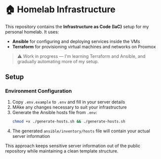 # 🏠 Homelab Infrastructure

This repository contains the **Infrastructure as Code (IaC)** setup for my personal homelab. It uses:

- **Ansible** for configuring and deploying services inside the VMs
- **Terraform** for provisioning virtual machines and networks on Proxmox

> ⚠️ Work in progress — I'm learning Terraform and Ansible, and gradually automating more of my setup.

## Setup

### Environment Configuration
1. Copy `.env.example` to `.env` and fill in your server details
2. MAke any changes necessary to suit your infrastructure
3. Generate the Ansible hosts file from `.env`:
   ```bash
   chmod +x ./generate-hosts.sh && ./generate-hosts.sh
   ```
4. The generated `ansible/inventory/hosts` file will contain your actual server information

This approach keeps sensitive server information out of the public repository while maintaining a clean template structure.
